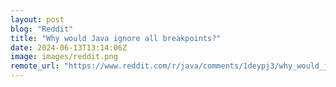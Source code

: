 ```yaml
---
layout: post
blog: "Reddit"
title: "Why would Java ignore all breakpoints?"
date: 2024-06-13T13:14:06Z
image: images/reddit.png
remote_url: "https://www.reddit.com/r/java/comments/1deypj3/why_would_java_ignore_all_breakpoints/"
---
```

